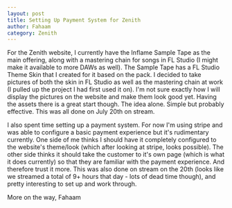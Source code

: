 ```yaml
---
layout: post
title: Setting Up Payment System for Zenith
author: Fahaam
category: Zenith
---
```


For the Zenith website, I currently have the Inflame Sample Tape as the main offering, along with a mastering chain for songs in FL Studio (I might make it available to more DAWs as well). The Sample Tape has a FL Studio Theme Skin that I created for it based on the pack. I decided to take pictures of both the skin in FL Studio as well as the mastering chain at work (I pulled up the project I had first used it on). I'm not sure exactly how I will display the pictures on the website and make them look good yet. Having the assets there is a great start though. The idea alone. Simple but probably effective. This was all done on July 20th on stream.

I also spent time setting up a payment system. For now I'm using stripe and was able to configure a basic payment experience but it's rudimentary currently. One side of me thinks I should have it completely configured to the website's theme/look (which after looking at stripe, looks possible). The other side thinks it should take the customer to it's own page (which is what it does currently) so that they are familiar with the payment experience. And therefore trust it more. This was also done on stream on the 20th (looks like we streamed a total of 9+ hours that day - lots of dead time though), and pretty interesting to set up and work through.

More on the way,
Fahaam




